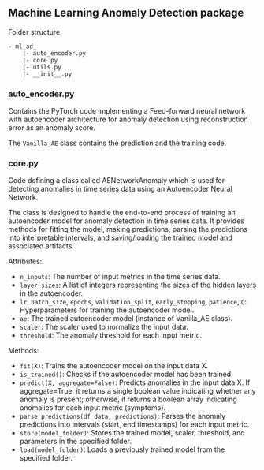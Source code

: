 ## Machine Learning Anomaly Detection package

Folder structure

```
- ml_ad_
    |- auto_encoder.py
    |- core.py
    |- utils.py
    |- __init__.py
```

### auto_encoder.py

Contains the PyTorch code implementing a Feed-forward neural network with autoencoder architecture for anomaly detection using reconstruction error as an anomaly score.

The `Vanilla_AE` class contains the prediction and the training code.


### core.py

Code defining a class called AENetworkAnomaly which is used for detecting anomalies in time series data using an Autoencoder Neural Network.

The class is designed to handle the end-to-end process of training an autoencoder model for anomaly detection in time series data. It provides methods for fitting the model, making predictions, parsing the predictions into interpretable intervals, and saving/loading the trained model and associated artifacts.

Attributes:

- `n_inputs`: The number of input metrics in the time series data.
- `layer_sizes`: A list of integers representing the sizes of the hidden layers in the autoencoder.
- `lr`, `batch_size`, `epochs`, `validation_split`, `early_stopping`, `patience`, `Q`: Hyperparameters for training the autoencoder model.
- `ae`: The trained autoencoder model (instance of Vanilla_AE class).
- `scaler`: The scaler used to normalize the input data.
- `threshold`: The anomaly threshold for each input metric.

Methods:

- `fit(X)`: Trains the autoencoder model on the input data X.
- `is_trained()`: Checks if the autoencoder model has been trained.
- `predict(X, aggregate=False)`: Predicts anomalies in the input data X. If aggregate=True, it returns a single boolean value indicating whether any anomaly is present; otherwise, it returns a boolean array indicating anomalies for each input metric (symptoms).
- `parse_predictions(df_data, predictions)`: Parses the anomaly predictions into intervals (start, end timestamps) for each input metric.
- `store(model_folder)`: Stores the trained model, scaler, threshold, and parameters in the specified folder.
- `load(model_folder)`: Loads a previously trained model from the specified folder.

